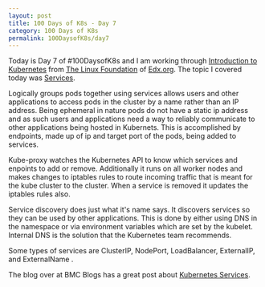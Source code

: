 ```yaml
---
layout: post
title: 100 Days of K8s - Day 7
category: 100 Days of K8s
permalink: 100DaysofK8s/day7
---
```


Today is Day 7 of #100DaysofK8s and I am working through [Introduction to Kubernetes](https://www.edx.org/course/introduction-to-kubernetes) from [The Linux Foundation](www.linuxfoundation.org/‎
) of [Edx.org](https://edx.org). The topic I covered today was [Services](https://kubernetes.io/docs/concepts/services-networking/service/).

Logically groups pods together using services allows users and other applications to access pods in the cluster by a name rather than an IP address. Being ephemeral in nature pods do not have a static ip address and as such users and applications need a way to reliably communicate to other applications being hosted in Kubernets. This is accomplished by endpoints, made up of ip and target port of the pods, being added to services.

Kube-proxy watches the Kubernetes API to know which services and enpoints to add or remove. Additionally it runs on all worker nodes and makes changes to iptables rules to route incoming traffic that is meant for the kube cluster to the cluster. When a service is removed it updates the iptables rules also.  

Service discovery does just what it's name says. It discovers services so they can be used by other applications. This is done by either using DNS in the namespace or via environment variables which are set by the kubelet. Internal DNS is the solution that the Kubernetes team recommends.    

Some types of services are ClusterIP, NodePort, LoadBalancer, ExternalIP, and ExternalName .

The blog over at BMC Blogs has a great post about [Kubernetes Services](https://www.bmc.com/blogs/kubernetes-services/).
